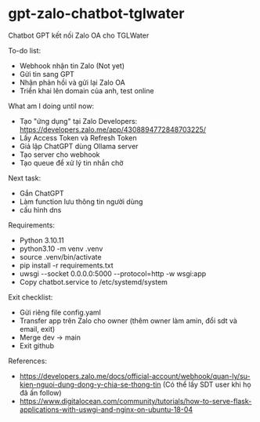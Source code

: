 # gpt-zalo-chatbot-tglwater
Chatbot GPT kết nối Zalo OA cho TGLWater

To-do list:
- Webhook nhận tin Zalo (Not yet)
- Gửi tin sang GPT
- Nhận phản hồi và gửi lại Zalo OA
- Triển khai lên domain của anh, test online

What am I doing until now:
- Tạo "ứng dụng" tại Zalo Developers: https://developers.zalo.me/app/4308894772848703225/
- Lấy Access Token và Refresh Token
- Giả lập ChatGPT dùng Ollama server
- Tạo server cho webhook
- Tạo queue để xử lý tin nhắn chờ

Next task:
- Gắn ChatGPT
- Làm function lưu thông tin người dùng
- cấu hình dns

Requirements:
- Python 3.10.11
- python3.10 -m venv .venv
- source .venv/bin/activate
- pip install -r requirements.txt
- uwsgi --socket 0.0.0.0:5000 --protocol=http -w wsgi:app
- Copy chatbot.service to /etc/systemd/system

Exit checklist:
- Gửi riêng file config.yaml
- Transfer app trên Zalo cho owner (thêm owner làm amin, đổi sdt và email, exit)
- Merge dev -> main
- Exit github

References:
- https://developers.zalo.me/docs/official-account/webhook/quan-ly/su-kien-nguoi-dung-dong-y-chia-se-thong-tin (Có thể lấy SDT user khi họ đã ấn follow)
- https://www.digitalocean.com/community/tutorials/how-to-serve-flask-applications-with-uswgi-and-nginx-on-ubuntu-18-04